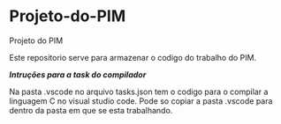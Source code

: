 # Projeto-do-PIM
Projeto do PIM

Este repositorio serve para armazenar o codigo do trabalho do PIM.

***Intruções para a task do compilador***

Na pasta .vscode no arquivo tasks.json tem o codigo para o compilar a linguagem C no visual studio code.
Pode so copiar a pasta .vscode para dentro da pasta em que se esta trabalhando.

